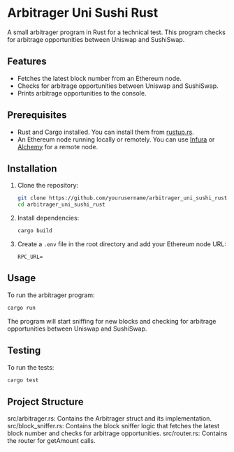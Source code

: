 # Arbitrager Uni Sushi Rust

A small arbitrager program in Rust for a technical test. This program checks for arbitrage opportunities between Uniswap and SushiSwap.

## Features

- Fetches the latest block number from an Ethereum node.
- Checks for arbitrage opportunities between Uniswap and SushiSwap.
- Prints arbitrage opportunities to the console.

## Prerequisites

- Rust and Cargo installed. You can install them from [rustup.rs](https://rustup.rs/).
- An Ethereum node running locally or remotely. You can use [Infura](https://infura.io/) or [Alchemy](https://www.alchemy.com/) for a remote node.

## Installation

1. Clone the repository:

    ```sh
    git clone https://github.com/yourusername/arbitrager_uni_sushi_rust.git
    cd arbitrager_uni_sushi_rust
    ```

2. Install dependencies:

    ```sh
    cargo build
    ```

3. Create a `.env` file in the root directory and add your Ethereum node URL:

    ```env
    RPC_URL=
    ```

## Usage

To run the arbitrager program:

```sh
cargo run
```

The program will start sniffing for new blocks and checking for arbitrage opportunities between Uniswap and SushiSwap.

## Testing

To run the tests:
```sh
cargo test
```

## Project Structure
src/arbitrager.rs: Contains the Arbitrager struct and its implementation.
src/block_sniffer.rs: Contains the block sniffer logic that fetches the latest block number and checks for arbitrage opportunities.
src/router.rs: Contains the router for getAmount calls.